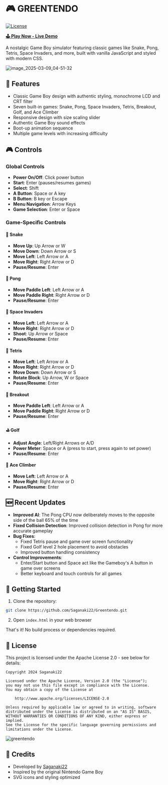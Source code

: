 # 🎮 GREENTENDO

[![License](https://img.shields.io/badge/License-Apache%202.0-blue.svg)](https://opensource.org/licenses/Apache-2.0)

**[🕹️ Play Now - Live Demo](https://saganaki22.github.io/Greentendo/)**

A nostalgic Game Boy simulator featuring classic games like Snake, Pong, Tetris, Space Invaders, and more, built with vanilla JavaScript and styled with modern CSS.

![image_2025-03-09_04-51-32](https://github.com/user-attachments/assets/e62bad64-6059-42b0-955e-9b2cbcac7434)


## 🎯 Features

- Classic Game Boy design with authentic styling, monochrome LCD and CRT filter
- Seven built-in games: Snake, Pong, Space Invaders, Tetris, Breakout, Golf, and Ace Climber
- Responsive design with size scaling slider
- Authentic Game Boy sound effects
- Boot-up animation sequence
- Multiple game levels with increasing difficulty

## 🎮 Controls

### Global Controls
- **Power On/Off**: Click power button
- **Start**: Enter (pauses/resumes games)
- **Select**: Shift
- **A Button**: Space or A key
- **B Button**: B key or Escape
- **Menu Navigation**: Arrow Keys
- **Game Selection**: Enter or Space

### Game-Specific Controls

#### 🐍 Snake
- **Move Up**: Up Arrow or W
- **Move Down**: Down Arrow or S
- **Move Left**: Left Arrow or A
- **Move Right**: Right Arrow or D
- **Pause/Resume**: Enter

#### 🏓 Pong
- **Move Paddle Left**: Left Arrow or A
- **Move Paddle Right**: Right Arrow or D
- **Pause/Resume**: Enter

#### 👾 Space Invaders
- **Move Left**: Left Arrow or A
- **Move Right**: Right Arrow or D
- **Shoot**: Up Arrow or Space
- **Pause/Resume**: Enter

#### 🧱 Tetris
- **Move Left**: Left Arrow or A
- **Move Right**: Right Arrow or D
- **Move Down**: Down Arrow or S
- **Rotate Block**: Up Arrow, W or Space
- **Pause/Resume**: Enter

#### 🏏 Breakout
- **Move Paddle Left**: Left Arrow or A
- **Move Paddle Right**: Right Arrow or D
- **Pause/Resume**: Enter

#### ⛳ Golf
- **Adjust Angle**: Left/Right Arrows or A/D
- **Power Meter**: Space or A (press to start, press again to set power)
- **Pause/Resume**: Enter

#### 🧗 Ace Climber
- **Move Left**: Left Arrow or A
- **Move Right**: Right Arrow or D
- **Pause/Resume**: Enter

## 🆕 Recent Updates

- **Improved AI**: The Pong CPU now deliberately moves to the opposite side of the ball 65% of the time
- **Fixed Collision Detection**: Improved collision detection in Pong for more accurate gameplay
- **Bug Fixes**: 
  - Fixed Tetris pause and game over screen functionality
  - Fixed Golf level 2 hole placement to avoid obstacles
  - Improved button handling consistency
- **Control Improvements**: 
  - Enter/Start button and Space act like the Gameboy's A button in game over screens
  - Better keyboard and touch controls for all games

## 🚀 Getting Started

1. Clone the repository:
```bash
git clone https://github.com/Saganaki22/Greentendo.git
```

2. Open `index.html` in your web browser

That's it! No build process or dependencies required.

## 📝 License

This project is licensed under the Apache License 2.0 - see below for details:

```
Copyright 2024 Saganaki22

Licensed under the Apache License, Version 2.0 (the "License");
you may not use this file except in compliance with the License.
You may obtain a copy of the License at

    http://www.apache.org/licenses/LICENSE-2.0

Unless required by applicable law or agreed to in writing, software
distributed under the License is distributed on an "AS IS" BASIS,
WITHOUT WARRANTIES OR CONDITIONS OF ANY KIND, either express or implied.
See the License for the specific language governing permissions and
limitations under the License.
```

![greentendo](https://github.com/user-attachments/assets/d167bfbc-8109-4bfe-b54e-b5c546a7f85f)


## 🙏 Credits

- Developed by [Saganaki22](https://github.com/Saganaki22)
- Inspired by the original Nintendo Game Boy
- SVG icons and styling optimized
